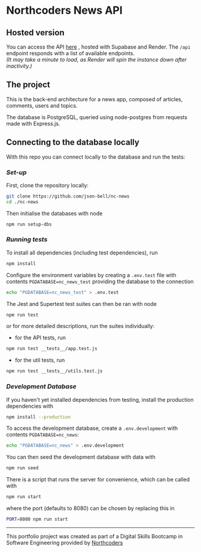 # Northcoders News API

## Hosted version

You can access the API <a href="https://nc-news-e223.onrender.com/api/" target="_blank">here</a>
, hosted with Supabase and Render. The `/api` endpoint responds with a list of available endpoints.  
 _(It may take a minute to load, as Render will spin the instance down after inactivity.)_

## The project

This is the back-end architecture for a news app, composed of articles, comments, users and topics.

The database is PostgreSQL, queried using node-postgres from requests made with Express.js.

## Connecting to the database locally

With this repo you can connect locally to the database and run the tests:

### _Set-up_

First, clone the repository locally:

```bash
git clone https://github.com/json-bell/nc-news
cd ./nc-news
```

Then initialise the databases with node

```bash
npm run setup-dbs
```

### _Running tests_

To install all dependencies (including test dependencies), run

```bash
npm install
```

Configure the environment variables by creating a `.env.test` file with contents `PGDATABASE=nc_news_test` providing the database to the connection

```bash
echo "PGDATABASE=nc_news_test" > .env.test
```

The Jest and Supertest test suites can then be ran with node

```bash
npm run test
```

or for more detailed descriptions, run the suites individually:

- for the API tests, run

```bash
npm run test __tests__/app.test.js
```

- for the util tests, run

```bash
npm run test __tests__/utils.test.js
```

### _Development Database_

If you haven't yet installed dependencies from testing, install the production dependencies with

```bash
npm install --production
```

To access the development database, create a `.env.development` with contents `PGDATABASE=nc_news`:

```bash
echo "PGDATABASE=nc_news" > .env.development
```

You can then seed the development database with data with

```bash
npm run seed
```

There is a script that runs the server for convenience, which can be called with

```bash
npm run start
```

where the port (defaults to 8080) can be chosen by replacing this in

```bash
PORT=8080 npm run start
```

---

This portfolio project was created as part of a Digital Skills Bootcamp in Software Engineering provided by [Northcoders](https://northcoders.com/)

